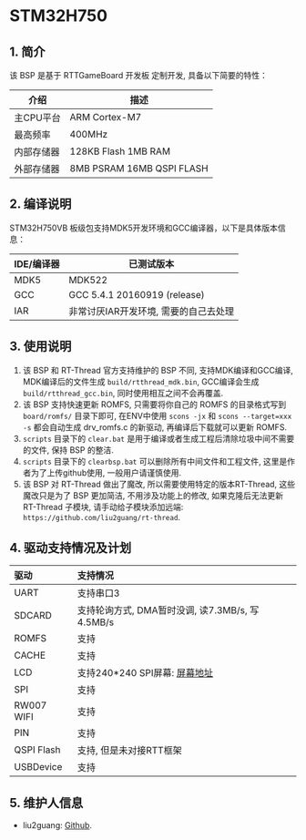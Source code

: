 #  STM32H750

## 1. 简介

该 BSP 是基于 RTTGameBoard 开发板 定制开发, 具备以下简要的特性：

| 介绍 | 描述 |
| ---- | ---- |
| 主CPU平台 | ARM Cortex-M7 |
| 最高频率 | 400MHz |
| 内部存储器 | 128KB Flash 1MB RAM |
| 外部存储器 | 8MB PSRAM 16MB QSPI FLASH |

## 2. 编译说明

STM32H750VB 板级包支持MDK5开发环境和GCC编译器，以下是具体版本信息：

| IDE/编译器 | 已测试版本 |
| ---------- | --------- |
| MDK5 | MDK522 |
| GCC | GCC 5.4.1 20160919 (release) |
| IAR | 非常讨厌IAR开发环境, 需要的自己去处理 |

## 3. 使用说明

1. 该 BSP 和 RT-Thread 官方支持维护的 BSP 不同, 支持MDK编译和GCC编译, MDK编译后的文件生成 `build/rtthread_mdk.bin`, GCC编译会生成 `build/rtthread_gcc.bin`, 同时使用相互之间不会再覆盖. 
2. 该 BSP 支持快速更新 ROMFS, 只需要将你自己的 ROMFS 的目录格式写到 `board/romfs/` 目录下即可, 在ENV中使用 `scons -jx` 和 `scons --target=xxx -s` 都会自动生成 drv_romfs.c 的新驱动, 再编译后下载就可以更新 ROMFS. 
3. `scripts` 目录下的 `clear.bat` 是用于编译或者生成工程后清除垃圾中间不需要的文件, 保持 BSP 的整洁.
4. `scripts` 目录下的 `clearbsp.bat` 可以删除所有中间文件和工程文件, 这里是作者为了上传github使用, 一般用户请谨慎使用.
5. 该 BSP 对 RT-Thread 做出了魔改, 所以需要使用特定的版本RT-Thread, 这些魔改只是为了 BSP 更加简洁, 不用涉及功能上的修改, 如果克隆后无法更新 RT-Thread 子模块, 请手动给子模块添加远端: `https://github.com/liu2guang/rt-thread`.   

## 4. 驱动支持情况及计划

| 驱动 | 支持情况  |
| :------ | :----  |
| UART | 支持串口3 |
| SDCARD | 支持轮询方式, DMA暂时没调, 读7.3MB/s, 写4.5MB/s |
| ROMFS | 支持 |
| CACHE | 支持 |
| LCD | 支持240*240 SPI屏幕: [屏幕地址](https://item.taobao.com/item.htm?spm=a1z10.5-c-s.w4002-15846751795.18.76ed7c13Cymvgx&id=565306950948) |
| SPI | 支持 |
| RW007 WIFI | 支持 |
| PIN | 支持 |
| QSPI Flash | 支持, 但是未对接RTT框架 |
| USBDevice | 支持 |

## 5. 维护人信息
- liu2guang: [Github](https://github.com/liu2guang). 
